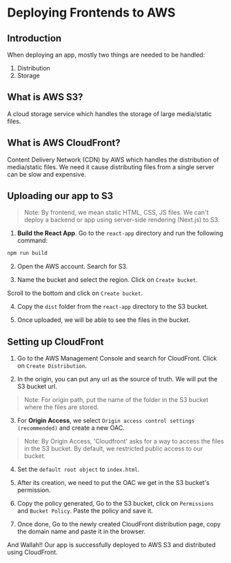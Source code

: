 # Deploying Frontends to AWS

## Introduction

When deploying an app, mostly two things are needed to be handled:

1. Distribution
2. Storage

## What is AWS S3?

A cloud storage service which handles the storage of large media/static files.

## What is AWS CloudFront?

Content Delivery Network (CDN) by AWS which handles the distribution of media/static files.
We need it cause distributing files from a single server can be slow and expensive.

## Uploading our app to S3

> Note: By frontend, we mean static HTML, CSS, JS files. We can't deploy a backend or app using server-side rendering (Next.js) to S3.

1. **Build the React App**. Go to the `react-app` directory and run the following command:

```bash
npm run build
```

2. Open the AWS account. Search for S3.

3. Name the bucket and select the region. Click on `Create bucket`.

Scroll to the bottom and click on `Create bucket`.

4. Copy the `dist` folder from the `react-app` directory to the S3 bucket.

5. Once uploaded, we will be able to see the files in the bucket.

## Setting up CloudFront

1. Go to the AWS Management Console and search for CloudFront. Click on `Create Distribution`.

2. In the origin, you can put any url as the source of truth. We will put the S3 bucket url.

> Note: For origin path, put the name of the folder in the S3 bucket where the files are stored.

3. For **Origin Access**, we select `Origin access control settings (recommended)` and create a new OAC.

> Note: By Origin Access, 'Cloudfront' asks for a way to access the files in the S3 bucket. By default, we restricted public access to our bucket.

4. Set the `default root object` to `index.html`.

5. After its creation, we need to put the OAC we get in the S3 bucket's permission.

6. Copy the policy generated, Go to the S3 bucket, click on `Permissions` and `Bucket Policy`. Paste the policy and save it.

7. Once done, Go to the newly created CloudFront distribution page, copy the domain name and paste it in the browser.

And Wallah!! Our app is successfully deployed to AWS S3 and distributed using CloudFront.

